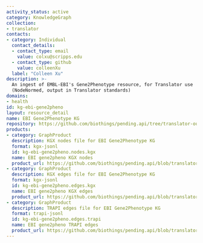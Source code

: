 ```yaml
---
activity_status: active
category: KnowledgeGraph
collection:
- translator
contacts:
- category: Individual
  contact_details:
  - contact_type: email
    value: colxu@scripps.edu
  - contact_type: github
    value: colleenXu
  label: "Colleen Xu"
description: >-
  An ingest of EMBL-EBI's Gene2Phenotype resource, for Translator use
  (NodeNormed, output in Translator standards)
domains:
- health
id: kg-ebi-gene2pheno
layout: resource_detail
name: EBI Gene2Phenotype KG
repository: https://github.com/biothings/pending.api/tree/translator-output/plugins/ebi_gene2phenotype
products:
- category: GraphProduct
  description: KGX nodes file for EBI Gene2Phenotype KG
  format: kgx-jsonl
  id: kg-ebi-gene2pheno.nodes.kgx
  name: EBI gene2pheno KGX nodes
  product_url: https://github.com/biothings/pending.api/blob/translator-output/plugins/ebi_gene2phenotype/EBIgene2pheno_kgx_nodes.jsonl
- category: GraphProduct
  description: KGX edges file for EBI Gene2Phenotype KG
  format: kgx-jsonl
  id: kg-ebi-gene2pheno.edges.kgx
  name: EBI gene2pheno KGX edges
  product_url: https://github.com/biothings/pending.api/blob/translator-output/plugins/ebi_gene2phenotype/EBIgene2pheno_kgx_edges.jsonl
- category: GraphProduct
  description: TRAPI edges file for EBI Gene2Phenotype KG
  format: trapi-jsonl
  id: kg-ebi-gene2pheno.edges.trapi
  name: EBI gene2pheno TRAPI edges
  product_url: https://github.com/biothings/pending.api/blob/translator-output/plugins/ebi_gene2phenotype/EBIgene2pheno_trapi_edges.jsonl
---
```

